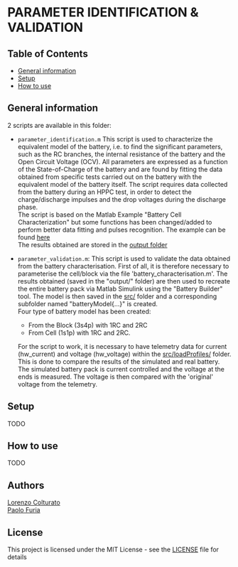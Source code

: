 # PARAMETER IDENTIFICATION & VALIDATION


## Table of Contents
- [General information](#general-information)
- [Setup](#setup)
- [How to use](#how-to-use)

## General information
2 scripts are available in this folder:
- `parameter_identification.m`
    This script is used to characterize the equivalent model of the battery, i.e. to find the significant parameters, such as the RC branches, the internal resistance of the battery and the Open Circuit Voltage (OCV). All parameters are expressed as a function of the State-of-Charge of the battery and are found by fitting the data obtained from specific tests carried out on the battery with the equivalent model of the battery itself.
    The script requires data collected from the battery during an HPPC test, in order to detect the charge/discharge impulses and the drop voltages during the discharge phase. \
    The script is based on the Matlab Example "Battery Cell Characterization" but some functions has been changed/added to perform better data fitting and pulses recognition. The example can be found [here](https://www.mathworks.com/help/simscape-battery/ug/battery-cell-characterization-for-ev.html)\
    The results obtained are stored in the [output folder](output) 
- `parameter_validation.m`: 
    This script is used to validate the data obtained from the battery characterisation. First of all, it is therefore necessary to parameterise the cell/block via the file 'battery_characterisation.m'. The results obtained (saved in the "output/" folder) are then used to recreate the entire battery pack via Matlab Simulink using the "Battery Builder" tool. The model is then saved in the [src/](src) folder and a corresponding subfolder named "batteryModel{...}" is created. \
    Four type of battery model has been created: 
    - From the Block (3s4p) with 1RC and 2RC
    - From Cell (1s1p) with 1RC and 2RC. 

    For the script to work, it is necessary to have telemetry data for current (hw_current) and voltage (hw_voltage) within the [src/loadProfiles/](src/loadProfiles/) folder. This is done to compare the results of the simulated and real battery. \
    The simulated battery pack is current controlled and the voltage at the ends is measured. The voltage is then compared with the 'original' voltage from the telemetry.


## Setup
TODO
## How to use
TODO
## Authors
[Lorenzo Colturato](https://github.com/lorecol)\
[Paolo Furia](https://github.com/paolofuria99)


## License
This project is licensed under the MIT License - see the [LICENSE](../../LICENSE) file for details